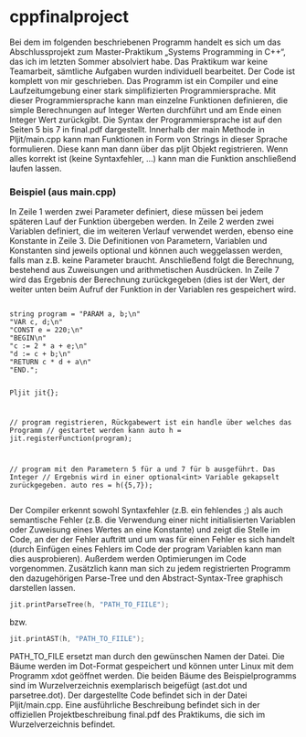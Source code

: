 # cppfinalproject
Bei dem im folgenden beschriebenen Programm handelt es sich um das Abschlussprojekt
zum Master-Praktikum „Systems Programming in C++“, das ich im letzten Sommer absolviert
habe. Das Praktikum war keine Teamarbeit, sämtliche Aufgaben wurden individuell
bearbeitet. Der Code ist komplett von mir geschrieben.
Das Programm ist ein Compiler und eine Laufzeitumgebung einer stark simplifizierten
Programmiersprache. Mit dieser Programmiersprache kann man einzelne Funktionen
definieren, die simple Berechnungen auf Integer Werten durchführt und am Ende einen
Integer Wert zurückgibt. Die Syntax der Programmiersprache ist auf den Seiten 5 bis 7 in
final.pdf dargestellt. Innerhalb der main Methode in Pljit/main.cpp kann man Funktionen in
Form von Strings in dieser Sprache formulieren. Diese kann man dann über das pljit Objekt
registrieren. Wenn alles korrekt ist (keine Syntaxfehler, ...) kann man die Funktion
anschließend laufen lassen.
<h3>Beispiel (aus main.cpp)</h3>
In Zeile 1 werden zwei Parameter definiert, diese müssen bei jedem späteren
Lauf der Funktion übergeben werden. In Zeile 2 werden zwei Variablen
definiert, die im weiteren Verlauf verwendet werden, ebenso eine Konstante in
Zeile 3. Die Definitionen von Parametern, Variablen und Konstanten sind
jeweils optional und können auch weggelassen werden, falls man z.B. keine
Parameter braucht. Anschließend folgt die Berechnung, bestehend aus
Zuweisungen und arithmetischen Ausdrücken. In Zeile 7 wird das Ergebnis der
Berechnung zurückgegeben (dies ist der Wert, der weiter unten beim Aufruf der
Funktion in der Variablen res gespeichert wird.  
<pre><code>
string program = "PARAM a, b;\n"
"VAR c, d;\n"
"CONST e = 220;\n"
"BEGIN\n"
"c := 2 * a + e;\n"
"d := c + b;\n"
"RETURN c * d + a\n"
"END.";

Pljit jit{};

// program registrieren, Rückgabewert ist ein handle über welches das Programm
// gestartet werden kann
auto h = jit.registerFunction(program);

// program mit den Parametern 5 für a und 7 für b ausgeführt. Das Integer 
// Ergebnis wird in einer optional\<int\> Variable gekapselt zurückgegeben.
auto res = h({5,7});
</code></pre>

Der Compiler erkennt sowohl Syntaxfehler (z.B. ein fehlendes ;) als auch
semantische Fehler (z.B. die Verwendung einer nicht initialisierten Variablen
oder Zuweisung eines Wertes an eine Konstante) und zeigt die Stelle im Code, an
der der Fehler auftritt und um was für einen Fehler es sich handelt (durch
Einfügen eines Fehlers im Code der program Variablen kann man dies
ausprobieren). Außerdem werden Optimierungen im Code vorgenommen.
Zusätzlich kann man sich zu jedem registrierten Programm den dazugehörigen
Parse-Tree und den Abstract-Syntax-Tree graphisch darstellen lassen.
```cpp
jit.printParseTree(h, "PATH_TO_FIILE");
```
bzw.
```cpp
jit.printAST(h, "PATH_TO_FIILE");
```

PATH_TO_FILE ersetzt man durch den gewünschen Namen der Datei. Die Bäume werden
im Dot-Format gespeichert und können unter Linux mit dem Programm xdot geöffnet
werden. Die beiden Bäume des Beispielprogramms sind im Wurzelverzeichnis
exemplarisch beigefügt (ast.dot und parsetree.dot).
Der dargestellte Code befindet sich in der Datei Pljit/main.cpp. Eine
ausführliche Beschreibung befindet sich in der offiziellen Projektbeschreibung
final.pdf des Praktikums, die sich im Wurzelverzeichnis befindet.
